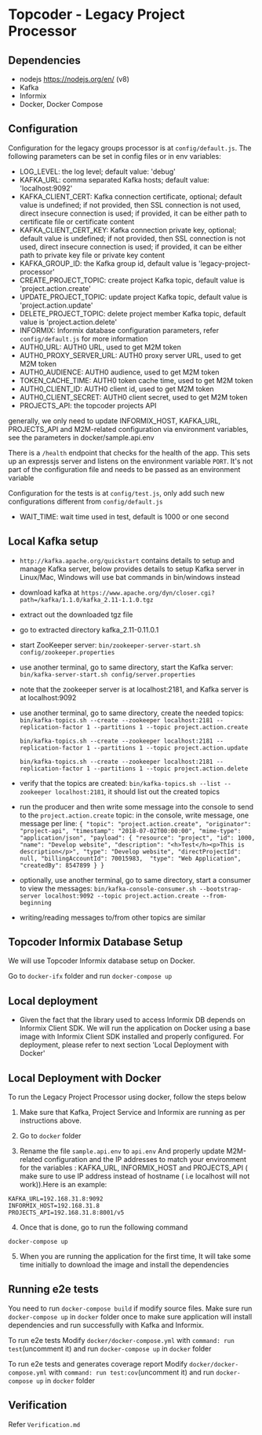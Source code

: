 # Topcoder - Legacy Project Processor

## Dependencies

- nodejs https://nodejs.org/en/ (v8)
- Kafka
- Informix
- Docker, Docker Compose

## Configuration

Configuration for the legacy groups processor is at `config/default.js`.
The following parameters can be set in config files or in env variables:
- LOG_LEVEL: the log level; default value: 'debug'
- KAFKA_URL: comma separated Kafka hosts; default value: 'localhost:9092'
- KAFKA_CLIENT_CERT: Kafka connection certificate, optional; default value is undefined;
    if not provided, then SSL connection is not used, direct insecure connection is used;
    if provided, it can be either path to certificate file or certificate content
- KAFKA_CLIENT_CERT_KEY: Kafka connection private key, optional; default value is undefined;
    if not provided, then SSL connection is not used, direct insecure connection is used;
    if provided, it can be either path to private key file or private key content
- KAFKA_GROUP_ID: the Kafka group id, default value is 'legacy-project-processor'
- CREATE_PROJECT_TOPIC: create project Kafka topic, default value is 'project.action.create'
- UPDATE_PROJECT_TOPIC: update project Kafka topic, default value is 'project.action.update'
- DELETE_PROJECT_TOPIC: delete project member Kafka topic, default value is 'project.action.delete'
- INFORMIX: Informix database configuration parameters, refer `config/default.js` for more information
- AUTH0_URL: AUTH0 URL, used to get M2M token
- AUTH0_PROXY_SERVER_URL: AUTH0 proxy server URL, used to get M2M token
- AUTH0_AUDIENCE: AUTH0 audience, used to get M2M token
- TOKEN_CACHE_TIME: AUTH0 token cache time, used to get M2M token
- AUTH0_CLIENT_ID: AUTH0 client id, used to get M2M token
- AUTH0_CLIENT_SECRET: AUTH0 client secret, used to get M2M token
- PROJECTS_API: the topcoder projects API

generally, we only need to update INFORMIX_HOST, KAFKA_URL, PROJECTS_API and M2M-related configuration via environment variables, see the parameters in docker/sample.api.env

There is a `/health` endpoint that checks for the health of the app. This sets up an expressjs server and listens on the environment variable `PORT`. It's not part of the configuration file and needs to be passed as an environment variable

Configuration for the tests is at `config/test.js`, only add such new configurations different from `config/default.js`
- WAIT_TIME: wait time used in test, default is 1000 or one second

## Local Kafka setup

- `http://kafka.apache.org/quickstart` contains details to setup and manage Kafka server,
  below provides details to setup Kafka server in Linux/Mac, Windows will use bat commands in bin/windows instead
- download kafka at `https://www.apache.org/dyn/closer.cgi?path=/kafka/1.1.0/kafka_2.11-1.1.0.tgz`
- extract out the downloaded tgz file
- go to extracted directory kafka_2.11-0.11.0.1
- start ZooKeeper server:
  `bin/zookeeper-server-start.sh config/zookeeper.properties`
- use another terminal, go to same directory, start the Kafka server:
  `bin/kafka-server-start.sh config/server.properties`
- note that the zookeeper server is at localhost:2181, and Kafka server is at localhost:9092
- use another terminal, go to same directory, create the needed topics:
  `bin/kafka-topics.sh --create --zookeeper localhost:2181 --replication-factor 1 --partitions 1 --topic project.action.create`

  `bin/kafka-topics.sh --create --zookeeper localhost:2181 --replication-factor 1 --partitions 1 --topic project.action.update`

  `bin/kafka-topics.sh --create --zookeeper localhost:2181 --replication-factor 1 --partitions 1 --topic project.action.delete`

- verify that the topics are created:
  `bin/kafka-topics.sh --list --zookeeper localhost:2181`,
  it should list out the created topics
- run the producer and then write some message into the console to send to the `project.action.create` topic:
  in the console, write message, one message per line:
  `{ "topic": "project.action.create", "originator": "project-api", "timestamp": "2018-07-02T00:00:00", "mime-type": "application/json", "payload": { "resource": "project", "id": 1000, "name": "Develop website", "description": "<h>Test</h><p>This is description</p>", "type": "Develop website", "directProjectId": null, "billingAccountId": 70015983,  "type": "Web Application", "createdBy": 8547899 } }`
- optionally, use another terminal, go to same directory, start a consumer to view the messages:
  `bin/kafka-console-consumer.sh --bootstrap-server localhost:9092 --topic project.action.create --from-beginning`
- writing/reading messages to/from other topics are similar

## Topcoder Informix Database Setup
We will use Topcoder Informix database setup on Docker.

Go to `docker-ifx` folder and run `docker-compose up`

## Local deployment
- Given the fact that the library used to access Informix DB depends on Informix Client SDK.
We will run the application on Docker using a base image with Informix Client SDK installed and properly configured.
For deployment, please refer to next section 'Local Deployment with Docker'

## Local Deployment with Docker

To run the Legacy Project Processor using docker, follow the steps below

1. Make sure that Kafka, Project Service and Informix are running as per instructions above.

2. Go to `docker` folder

3. Rename the file `sample.api.env` to `api.env` And properly update M2M-related configuration and the IP addresses to match your environment for the variables : KAFKA_URL, INFORMIX_HOST and PROJECTS_API ( make sure to use IP address instead of hostname ( i.e localhost will not work)).Here is an example:
```
KAFKA_URL=192.168.31.8:9092
INFORMIX_HOST=192.168.31.8
PROJECTS_API=192.168.31.8:8001/v5
```

4. Once that is done, go to run the following command

```
docker-compose up
```

5. When you are running the application for the first time, It will take some time initially to download the image and install the dependencies

## Running e2e tests
You need to run `docker-compose build` if modify source files.
Make sure run `docker-compose up` in `docker` folder once to make sure application will install dependencies and run successfully with Kafka and Informix.

To run e2e tests
Modify `docker/docker-compose.yml` with `command: run test`(uncomment it) and run `docker-compose up` in `docker` folder

To run e2e tests and generates coverage report
Modify `docker/docker-compose.yml` with `command: run test:cov`(uncomment it) and run `docker-compose up` in `docker` folder

## Verification
Refer `Verification.md`
